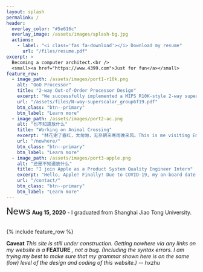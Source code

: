 ```yaml
---
layout: splash
permalink: /
header:
  overlay_color: "#5e616c"
  overlay_image: /assets/images/splash-bg.jpg
  actions:
    - label: "<i class='fas fa-download'></i> Download my resume"
      url: "/files/resume.pdf"
excerpt: >
  Becoming a computer architect.<br />
  <small><a href="https://www.4399.com">Just for fun</a></small>
feature_row:
  - image_path: /assets/images/port1-r10k.png
    alt: "OoO Processor"
    title: "2-way Out-of-Order Processor Design"
    excerpt: "We successfully implemented a MIPS R10K-style 2-way superscalar out-of-order processor with a ​clock period of 10.5 ns and an average ​CPI of 1.76​"
    url: "/assets/files/N-way-superscalar_group6f19.pdf"
    btn_class: "btn--primary"
    btn_label: "Learn more"
  - image_path: /assets/images/port2-ac.png
    alt: "也不知道放什么"
    title: "Working on Animal Crossing"
    excerpt: "林花谢了春红，太匆匆，无奈朝来寒雨晚来风。This is me visiting Enhao's island, who is a talented friend of mine."
    url: "/nowhere/"
    btn_class: "btn--primary"
    btn_label: "Learn more"
  - image_path: /assets/images/port3-apple.png
    alt: "还是不知道放什么"
    title: "I join Apple as a Product System Quality Engineer Intern"
    excerpt: "Hello, Apple! Finally! Due to COVID-19, my on-board date was delayed for one month. But on the other hand, I got a chance to work on a project that will deliver things to our users."
    url: "/contact/"
    btn_class: "btn--primary"
    btn_label: "Learn more"      
---
```

<font size=5>News</font>
**Aug 15, 2020** - I graduated from Shanghai Jiao Tong University.
<br/>
<br/>

{% include feature_row %}

**Caveat**
*This site is still under construction. Getting nowhere via any links on my website is a* **FEATURE**  *, not a bug. (Including the syntax errors. I am trying my best to make sure that my grammar shown here is on the same (low) level of the design and coding of this website.)* 
*-- hxzhu*